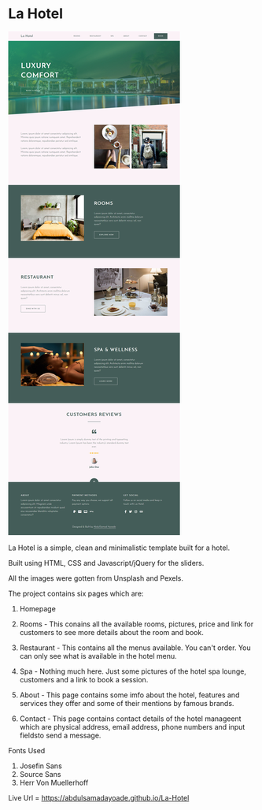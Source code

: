 # La Hotel
 
 <img src="images/screenshot.jpg" alt="project">

La Hotel is a simple, clean and minimalistic template built for a hotel.

Built using HTML, CSS and Javascript/jQuery for the sliders.

All the images were gotten from Unsplash and Pexels.

The project contains six pages which are:

1. Homepage

2. Rooms - This conains all the available rooms, pictures, price and link for customers to see more details about the room and book.

3. Restaurant - This contains all the menus available. You can't order. You can only see what is available in the hotel menu.

4. Spa - Nothing much here. Just some pictures of the hotel spa lounge, customers and a link to book a session.

5. About - This page contains some imfo about the hotel, features and services they offer and some of their mentions by famous brands.

6. Contact - This page contains contact details of the hotel manageent which are physical address, email address, phone numbers and input fieldsto send a message.

Fonts Used

1. Josefin Sans
2. Source Sans
3. Herr Von Muellerhoff

Live Url = https://abdulsamadayoade.github.io/La-Hotel
